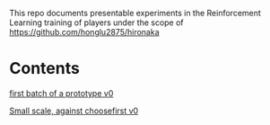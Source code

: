 This repo documents presentable experiments in the Reinforcement Learning training of players under the scope of https://github.com/honglu2875/hironaka

# Contents
[first batch of a prototype v0](v0)

[Small scale, against choosefirst v0](small-scale-against-choosefirst-v0)
